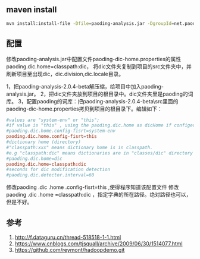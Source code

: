 

## maven install

```sh
mvn install:install-file -Dfile=paoding-analysis.jar -DgroupId=net.paoding -DartifactId=paoding-analysis -Dversion=2.0.4 -Dpackaging=jar -DgeneratePom=true -DcreateChecksum=true
```

## 配置

修改paoding-analysis.jar中配置文件paoding-dic-home.properties的属性paoding.dic.home=classpath:dic，
将dic文件夹复制到项目的src文件夹中，并刷新项目至出现dic，dic.division,dic.locale目录。

1，把paoding-analysis-2.0.4-beta解压缩，给项目中加入paoding-analysis.jar。
2，把dic文件夹放到项目的根目录中。dic文件夹里是paoding的词库。
3，配置paoding的词库：把paoding-analysis-2.0.4-beta\src里面的paoding-dic-home.properties拷贝到项目的根目录下。编辑如下：

```conf
#values are "system-env" or "this";   
#if value is "this" , using the paoding.dic.home as dicHome if configed!   
#paoding.dic.home.config-fisrt=system-env   
paoding.dic.home.config-fisrt=this  
#dictionary home (directory)   
#"classpath:xxx" means dictionary home is in classpath.   
#e.g "classpath:dic" means dictionaries are in "classes/dic" directory or any other classpath directory   
#paoding.dic.home=dic   
paoding.dic.home=classpath:dic
#seconds for dic modification detection   
#paoding.dic.detector.interval=60  
```
修改paoding .dic .home .config-fisrt=this ,使得程序知道该配置文件
修改paoding .dic .home =classpath:dic ，指定字典的所在路径。绝对路径也可以，但是不好。

## 参考

1. http://f.dataguru.cn/thread-518518-1-1.html
2. https://www.cnblogs.com/tjsquall/archive/2009/06/30/1514077.html
3. https://github.com/reymont/hadoopdemo.git